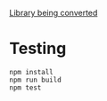 [Library being converted](https://github.com/github/rust-gems/tree/main/crates/string-offsets)

# Testing

```
npm install
npm run build
npm test
```